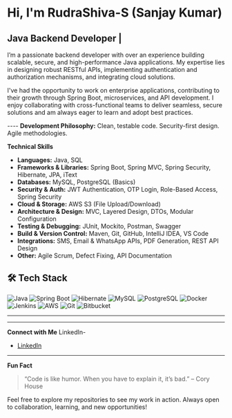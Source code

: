 
#  Hi, I'm RudraShiva-S (Sanjay Kumar)

##  Java Backend Developer | 

 I’m a passionate backend developer with over an experience building scalable, secure, and high-performance Java applications. My expertise lies in designing robust RESTful APIs, implementing authentication and authorization mechanisms, and integrating cloud solutions.
 
 I've had the opportunity to work on enterprise applications, contributing to their growth through Spring Boot, microservices, and API development. I enjoy collaborating with cross-functional teams to deliver seamless, secure solutions and am always eager to learn and adopt best practices.

---- **Development Philosophy:** Clean, testable code. Security-first design. Agile methodologies.

 **Technical Skills**

- **Languages:** Java, SQL
- **Frameworks & Libraries:** Spring Boot, Spring MVC, Spring Security, Hibernate, JPA, iText
- **Databases:** MySQL, PostgreSQL (Basics)
- **Security & Auth:** JWT Authentication, OTP Login, Role-Based Access, Spring Security
- **Cloud & Storage:** AWS S3 (File Upload/Download)
- **Architecture & Design:** MVC, Layered Design, DTOs, Modular Configuration
- **Testing & Debugging:** JUnit, Mockito, Postman, Swagger
- **Build & Version Control:** Maven, Git, GitHub, IntelliJ IDEA, VS Code
- **Integrations:** SMS, Email & WhatsApp APIs, PDF Generation, REST API Design
- **Other:** Agile Scrum, Defect Fixing, API Documentation
## 🛠️ Tech Stack

![Java](https://img.shields.io/badge/JAVA-orange?style=for-the-badge&logo=java&logoColor=white)
![Spring Boot](https://img.shields.io/badge/SPRING%20BOOT-brightgreen?style=for-the-badge&logo=spring-boot&logoColor=white)
![Hibernate](https://img.shields.io/badge/HIBERNATE-darkgreen?style=for-the-badge&logo=hibernate&logoColor=white)
![MySQL](https://img.shields.io/badge/MYSQL-blue?style=for-the-badge&logo=mysql&logoColor=white)
![PostgreSQL](https://img.shields.io/badge/POSTGRESQL-blue?style=for-the-badge&logo=postgresql&logoColor=white)
![Docker](https://img.shields.io/badge/DOCKER-2496ED?style=for-the-badge&logo=docker&logoColor=white)
![Jenkins](https://img.shields.io/badge/JENKINS-D24939?style=for-the-badge&logo=jenkins&logoColor=white)
![AWS](https://img.shields.io/badge/AWS-black?style=for-the-badge&logo=amazon-aws&logoColor=white)
![Git](https://img.shields.io/badge/GIT-F05032?style=for-the-badge&logo=git&logoColor=white)
![Bitbucket](https://img.shields.io/badge/BITBUCKET-0052CC?style=for-the-badge&logo=bitbucket&logoColor=white)


---


---
  **Connect with Me**
LinkedIn-
- [LinkedIn](https://www.linkedin.com/in/sanjay-chaudhary-a8544a9b/)

---

  **Fun Fact**

> “Code is like humor. When you have to explain it, it’s bad.” – Cory House


Feel free to explore my repositories to see my work in action. Always open to collaboration, learning, and new opportunities!

